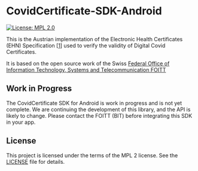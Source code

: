 # CovidCertificate-SDK-Android

[![License: MPL 2.0](https://img.shields.io/badge/License-MPL%202.0-brightgreen.svg)](https://github.com/BRZ-GmbH/CovidCertificate-SDK-iOS/blob/main/LICENSE)

This is the Austrian implementation of the Electronic Health Certificates (EHN) Specification [[1](https://github.com/ehn-digital-green-development/hcert-spec)] used to verify the validity of Digital Covid Certificates.

It is based on the open source work of the Swiss [Federal Office of Information Technology, Systems and Telecommunication FOITT](https://github.com/admin-ch/CovidCertificate-SDK-Android)

## Work in Progress

The CovidCertificate SDK for Android is work in progress and is not yet complete.
We are continuing the development of this library, and the API is likely to change.
Please contact the FOITT (BIT) before integrating this SDK in your app.

## License

This project is licensed under the terms of the MPL 2 license. See the [LICENSE](LICENSE) file for details.
